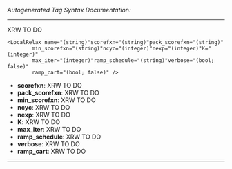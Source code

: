 _Autogenerated Tag Syntax Documentation:_

---
XRW TO DO

```
<LocalRelax name="(string)"scorefxn="(string)"pack_scorefxn="(string)"
        min_scorefxn="(string)"ncyc="(integer)"nexp="(integer)"K="(integer)"
        max_iter="(integer)"ramp_schedule="(string)"verbose="(bool; false)"
        ramp_cart="(bool; false)" />
```

-   **scorefxn**: XRW TO DO
-   **pack_scorefxn**: XRW TO DO
-   **min_scorefxn**: XRW TO DO
-   **ncyc**: XRW TO DO
-   **nexp**: XRW TO DO
-   **K**: XRW TO DO
-   **max_iter**: XRW TO DO
-   **ramp_schedule**: XRW TO DO
-   **verbose**: XRW TO DO
-   **ramp_cart**: XRW TO DO

---
